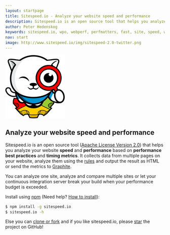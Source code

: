 ```yaml
---
layout: startpage
title: Sitespeed.io - Analyze your website speed and performance
description: Sitespeed.io is an open source tool that helps you analyze and optimize your website speed and performance, based on performance best practices. Run it locally or use it in your continous integration. Download or fork it on Github!
author: Peter Hedenskog
keywords: sitespeed.io, wpo, webperf, perfmatters, fast, site, speed, web performance optimization, analyze, best practices, continous integration
nav: start
image: http://www.sitespeed.io/img/sitespeed-2.0-twitter.png
---
```

<img src="img/sitespeed.io-logo-large2.png" class="pull-left img-big" alt="Sitespeed.io logo" width="188" height="200" onLoad="markUserTime('logoTime')">

## Analyze your website speed and performance

Sitespeed.io is an open source tool ([Apache License Version 2.0](https://github.com/sitespeedio/sitespeed.io/blob/master/LICENSE)) that helps you analyze your website **speed** and **performance** based on **performance best practices** and **timing metrics**. It collects data from multiple pages on your website, analyze them using the [rules](/rules/) and output the result as HTML or send the metrics to [Graphite](/documentation/#graphite).

You can analyze one site, analyze and compare multiple sites or let your continuous integration server break your build when your performance budget is exceeded.

Install using [npm](https://www.npmjs.org/) (Need help? [How to install](/documentation/#download-and-installation)):

~~~ bash
$ npm install -g sitespeed.io
$ sitespeed.io -h
~~~

Else you can  <a class="btn  btn--positive" href="https://github.com/sitespeedio/sitespeed.io">clone or fork</a> and if you like sitespeed.io, please <a class="btn  btn--positive" href="https://github.com/sitespeedio/sitespeed.io">star</a> the project on GitHub!
